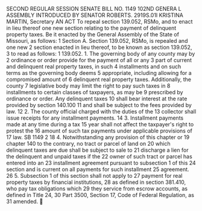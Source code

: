 SECOND REGULAR SESSION
SENATE BILL NO. 1149
102ND GENERA L ASSEMBLY
INTRODUCED BY SENATOR ROBERTS.
2919S.01I KRISTINA MARTIN, Secretary
AN ACT
To repeal section 139.052, RSMo, and to enact in lieu thereof one new section relating to the
payment of delinquent property taxes.
Be it enacted by the General Assembly of the State of Missouri, as follows:
1 Section A. Section 139.052, RSMo, is repealed and one new
2 section enacted in lieu thereof, to be known as section 139.052,
3 to read as follows:
1 139.052. 1. The governing body of any county may by
2 ordinance or order provide for the payment of all or any
3 part of current and delinquent real property taxes, in such
4 installments and on such terms as the governing body deems
5 appropriate, including allowing for a compromised amount of
6 delinquent real property taxes. Additionally, the county
7 legislative body may limit the right to pay such taxes in
8 installments to certain classes of taxpayers, as may be
9 prescribed by ordinance or order. Any delinquent taxes
10 shall bear interest at the rate provided by section 140.100
11 and shall be subject to the fees provided by law.
12 2. The county official charged with the duties of the
13 collector shall issue receipts for any installment payments.
14 3. Installment payments made at any time during a tax
15 year shall not affect the taxpayer's right to protest the
16 amount of such tax payments under applicable provisions of
17 law.
SB 1149 2
18 4. Notwithstanding any provision of this chapter or
19 chapter 140 to the contrary, no tract or parcel of land on
20 which delinquent taxes are due shall be subject to sale to
21 discharge a lien for the delinquent and unpaid taxes if the
22 owner of such tract or parcel has entered into an
23 installment agreement pursuant to subsection 1 of this
24 section and is current on all payments for such installment
25 agreement.
26 5. Subsection 1 of this section shall not apply to
27 payment for real property taxes by financial institutions,
28 as defined in section 381.410, who pay tax obligations which
29 they service from escrow accounts, as defined in Title 24,
30 Part 3500, Section 17, Code of Federal Regulation, as
31 amended.
